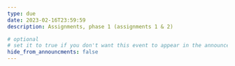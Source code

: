```yaml
---
type: due
date: 2023-02-16T23:59:59
description: Assignments, phase 1 (assignments 1 & 2)

# optional
# set it to true if you don't want this event to appear in the announcements section
hide_from_announcments: false
---
```

